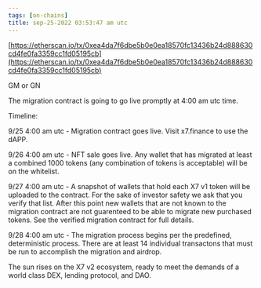 ```yaml
---
tags: [on-chains]
title: sep-25-2022 03:53:47 am utc
---
```


[https://etherscan.io/tx/0xea4da7f6dbe5b0e0ea18570fc13436b24d888630cd4fe0fa3359cc1fd05195cb](https://etherscan.io/tx/0xea4da7f6dbe5b0e0ea18570fc13436b24d888630cd4fe0fa3359cc1fd05195cb)

GM or GN

The migration contract is going to go live promptly at 4:00 am utc time.

Timeline:

9/25 4:00 am utc - Migration contract goes live. Visit x7.finance to use the dAPP.

9/26 4:00 am utc - NFT sale goes live. Any wallet that has migrated at least a combined 1000 tokens (any combination of tokens is acceptable) will be on the whitelist.

9/27 4:00 am utc - A snapshot of wallets that hold each X7 v1 token will be uploaded to the contract. For the sake of investor safety we ask that you verify that list. After this point new wallets that are not known to the migration contract are not guarenteed to be able to migrate new purchased tokens. See the verified migration contract for full details.

9/28 4:00 am utc - The migration process begins per the predefined, deterministic process. There are at least 14 individual transactons that must be run to accomplish the migration and airdrop.

The sun rises on the X7 v2 ecosystem, ready to meet the demands of a world class DEX, lending protocol, and DAO.
